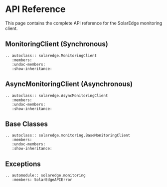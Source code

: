 # API Reference

This page contains the complete API reference for the SolarEdge monitoring client.

## MonitoringClient (Synchronous)

```{eval-rst}
.. autoclass:: solaredge.MonitoringClient
   :members:
   :undoc-members:
   :show-inheritance:
```

## AsyncMonitoringClient (Asynchronous)

```{eval-rst}
.. autoclass:: solaredge.AsyncMonitoringClient
   :members:
   :undoc-members:
   :show-inheritance:
```

## Base Classes

```{eval-rst}
.. autoclass:: solaredge.monitoring.BaseMonitoringClient
   :members:
   :undoc-members:
   :show-inheritance:
```

## Exceptions

```{eval-rst}
.. automodule:: solaredge.monitoring
   :members: SolarEdgeAPIError
```
